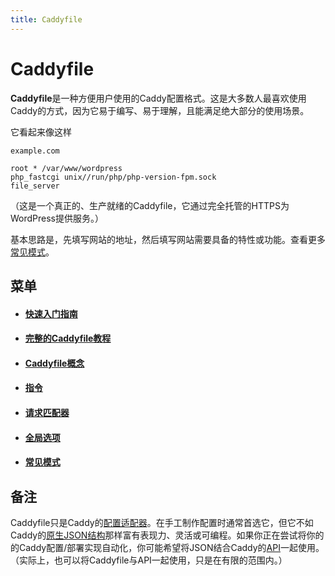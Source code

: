 ```yaml
---
title: Caddyfile
---
```


# Caddyfile

**Caddyfile**是一种方便用户使用的Caddy配置格式。这是大多数人最喜欢使用Caddy的方式，因为它易于编写、易于理解，且能满足绝大部分的使用场景。

它看起来像这样

```caddy
example.com

root * /var/www/wordpress
php_fastcgi unix//run/php/php-version-fpm.sock
file_server
```

（这是一个真正的、生产就绪的Caddyfile，它通过完全托管的HTTPS为WordPress提供服务。）

基本思路是，先填写网站的地址，然后填写网站需要具备的特性或功能。查看更多[常见模式](/docs/caddyfile/patterns)。

## 菜单

- #### [快速入门指南](/docs/quick-starts/caddyfile)
- #### [完整的Caddyfile教程](/docs/caddyfile-tutorial)
- #### [Caddyfile概念](/docs/caddyfile/concepts)
- #### [指令](/docs/caddyfile/directives)
- #### [请求匹配器](/docs/caddyfile/matchers)
- #### [全局选项](/docs/caddyfile/options)
- #### [常见模式](/docs/caddyfile/patterns)
<!-- - #### [Caddyfile规范](/docs/caddyfile/spec) TODO: Finish this -->


## 备注

Caddyfile只是Caddy的[配置适配器](/docs/config-adapters)。在手工制作配置时通常首选它，但它不如Caddy的[原生JSON结构](/docs/json/)那样富有表现力、灵活或可编程。如果你正在尝试将你的的Caddy配置/部署实现自动化，你可能希望将JSON结合Caddy的[API](/docs/api)一起使用。（实际上，也可以将Caddyfile与API一起使用，只是在有限的范围内。）
